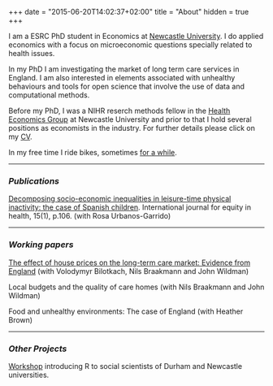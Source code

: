 +++
date = "2015-06-20T14:02:37+02:00"
title = "About"
hidden = true
+++

I am a ESRC PhD student in Economics at [Newcastle University](http://www.ncl.ac.uk/business-school/). I do applied economics with a focus on microeconomic questions specially related to health issues. 

In my PhD I am investigating the market of long term care services in England. I am also interested in elements associated with unhealthy behaviours and tools for open science that involve the use of data and computational methods. 

Before my PhD, I was a NIHR reserch methods fellow in the [Health Economics Group](https://research.ncl.ac.uk/healtheconomicsgroup/) at Newcastle University and prior to that I hold several positions as economists in the industry. For further details please click on my [CV](../images/cv-edu_2018.pdf).

In my free time I ride bikes, sometimes [for a while](http://trackleaders.com/transconrace15i.php?name=72___Edu_Gonzalo). 

***


### _Publications_ 

[Decomposing socio-economic inequalities in leisure-time physical inactivity: the case of Spanish children](https://equityhealthj.biomedcentral.com/track/pdf/10.1186/s12939-016-0394-9?site=equityhealthj.biomedcentral.com). International journal for equity in health, 15(1), p.106. (with Rosa Urbanos-Garrido)

***

### _Working papers_
 
 [The effect of house prices on the long-term care market: Evidence from England](../images/house_prices_carehomes_feb_2018.pdf) (with Volodymyr Bilotkach, Nils Braakmann and John Wildman)
 
 Local budgets and the quality of care homes (with Nils Braakmann and John Wildman)
 
 Food and unhealthy environments: The case of England (with Heather Brown)

***

### _Other Projects_

[Workshop](https://github.com/edugonzaloalmorox/R-social-science) introducing R to social scientists of Durham and Newcastle universities.





